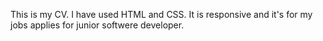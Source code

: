 This is my CV.
I have used HTML and CSS. 
It is responsive and it's for my jobs applies for junior softwere developer.

 
